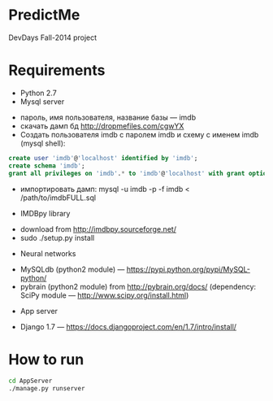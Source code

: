 PredictMe
=========

DevDays Fall-2014 project

Requirements
=========
* Python 2.7
* Mysql server
 + пароль, имя пользователя, название базы — imdb
 + скачать дамп бд http://dropmefiles.com/cgwYX
 + Создать пользователя imdb с паролем imdb и схему с именем imdb (mysql shell):
 ```sql
create user 'imdb'@'localhost' identified by 'imdb';
create schema 'imdb';
grant all privileges on 'imdb'.* to 'imdb'@'localhost' with grant option;
 ```
 + импортировать дамп: mysql -u imdb -p -f imdb < /path/to/imdbFULL.sql
* IMDBpy library
 + download from http://imdbpy.sourceforge.net/
 + sudo ./setup.py install
* Neural networks
 + MySQLdb (python2 module) — https://pypi.python.org/pypi/MySQL-python/
 + pybrain (python2 module) from http://pybrain.org/docs/ (dependency: SciPy module — http://www.scipy.org/install.html)
* App server
 + Django 1.7 — https://docs.djangoproject.com/en/1.7/intro/install/

How to run
=========
```bash
cd AppServer
./manage.py runserver
```

